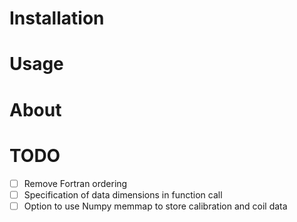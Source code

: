 # Installation

# Usage

# About

# TODO
- [ ] Remove Fortran ordering
- [ ] Specification of data dimensions in function call
- [ ] Option to use Numpy memmap to store calibration and coil data
